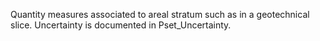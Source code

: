 Quantity measures associated to areal stratum such as in a geotechnical slice. Uncertainty is documented in Pset_Uncertainty.
